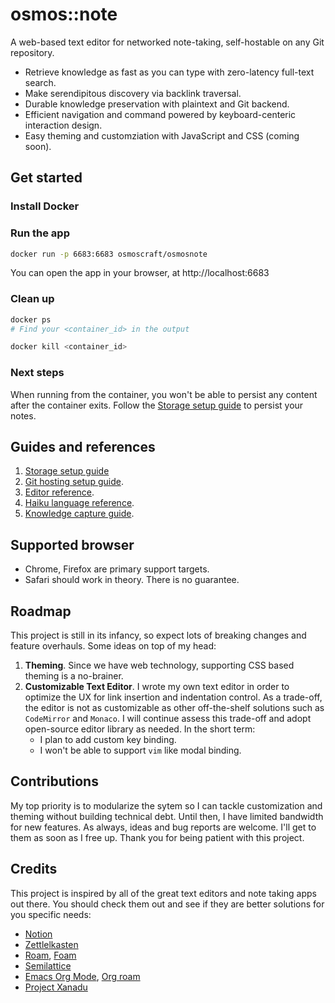 # osmos::note

A web-based text editor for networked note-taking, self-hostable on any Git repository.

- Retrieve knowledge as fast as you can type with zero-latency full-text search.
- Make serendipitous discovery via backlink traversal.
- Durable knowledge preservation with plaintext and Git backend.
- Efficient navigation and command powered by keyboard-centeric interaction design.
- Easy theming and customziation with JavaScript and CSS (coming soon).

## Get started

### Install Docker

### Run the app

```sh
docker run -p 6683:6683 osmoscraft/osmosnote
```

You can open the app in your browser, at http://localhost:6683

### Clean up

```sh
docker ps
# Find your <container_id> in the output

docker kill <container_id>
```

### Next steps

When running from the container, you won't be able to persist any content after the container exits. Follow the [Storage setup guide](docs/storage-setup-guide.md) to persist your notes.

## Guides and references

1. [Storage setup guide](docs/storage-setup-guide.md)
2. [Git hosting setup guide](docs/hosting-setup-guide.md).
3. [Editor reference](docs/editor-reference.md).
4. [Haiku language reference](docs/haiku-language-reference.md).
5. [Knowledge capture guide](docs/knowledge-capture-guide.md).

## Supported browser

- Chrome, Firefox are primary support targets.
- Safari should work in theory. There is no guarantee.

## Roadmap

This project is still in its infancy, so expect lots of breaking changes and feature overhauls. Some ideas on top of my head:

1. **Theming**. Since we have web technology, supporting CSS based theming is a no-brainer.
2. **Customizable Text Editor**. I wrote my own text editor in order to optimize the UX for link insertion and indentation control. As a trade-off, the editor is not as customizable as other off-the-shelf solutions such as `CodeMirror` and `Monaco`. I will continue assess this trade-off and adopt open-source editor library as needed. In the short term:
   - I plan to add custom key binding.
   - I won't be able to support `vim` like modal binding.

## Contributions

My top priority is to modularize the sytem so I can tackle customization and theming without building technical debt. Until then, I have limited bandwidth for new features. As always, ideas and bug reports are welcome. I'll get to them as soon as I free up. Thank you for being patient with this project.

## Credits

This project is inspired by all of the great text editors and note taking apps out there. You should check them out and see if they are better solutions for you specific needs:

- [Notion](https://www.notion.so)
- [Zettlelkasten](https://zettelkasten.de)
- [Roam](https://roamresearch.com), [Foam](https://foambubble.github.io)
- [Semilattice](https://www.semilattice.xyz)
- [Emacs Org Mode](https://orgmode.org), [Org roam](https://github.com/org-roam/org-roam)
- [Project Xanadu](https://www.xanadu.net)
